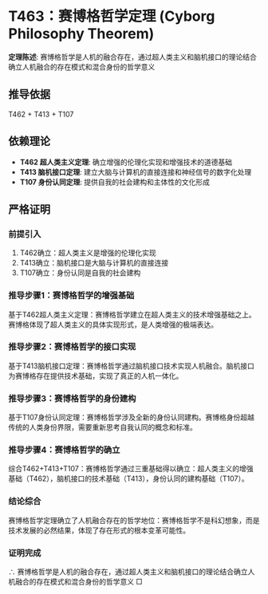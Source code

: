 # T463：赛博格哲学定理 (Cyborg Philosophy Theorem)

**定理陈述**: 赛博格哲学是人机的融合存在，通过超人类主义和脑机接口的理论结合确立人机融合的存在模式和混合身份的哲学意义

## 推导依据
T462 + T413 + T107

## 依赖理论
- **T462 超人类主义定理**: 确立增强的伦理化实现和增强技术的道德基础
- **T413 脑机接口定理**: 建立大脑与计算机的直接连接和神经信号的数字化处理
- **T107 身份认同定理**: 提供自我的社会建构和主体性的文化形成

## 严格证明

### 前提引入
1. T462确立：超人类主义是增强的伦理化实现
2. T413确立：脑机接口是大脑与计算机的直接连接
3. T107确立：身份认同是自我的社会建构

### 推导步骤1：赛博格哲学的增强基础
基于T462超人类主义定理：赛博格哲学建立在超人类主义的技术增强基础之上。赛博格体现了超人类主义的具体实现形式，是人类增强的极端表达。

### 推导步骤2：赛博格哲学的接口实现
基于T413脑机接口定理：赛博格哲学通过脑机接口技术实现人机融合。脑机接口为赛博格存在提供技术基础，实现了真正的人机一体化。

### 推导步骤3：赛博格哲学的身份建构
基于T107身份认同定理：赛博格哲学涉及全新的身份认同建构。赛博格身份超越传统的人类身份界限，需要重新思考自我认同的概念和标准。

### 推导步骤4：赛博格哲学的确立
综合T462+T413+T107：赛博格哲学通过三重基础得以确立：超人类主义的增强基础（T462），脑机接口的技术基础（T413），身份认同的建构基础（T107）。

### 结论综合
赛博格哲学定理确立了人机融合存在的哲学地位：赛博格哲学不是科幻想象，而是技术发展的必然结果，体现了存在形式的根本变革可能性。

### 证明完成
∴ 赛博格哲学是人机的融合存在，通过超人类主义和脑机接口的理论结合确立人机融合的存在模式和混合身份的哲学意义 □